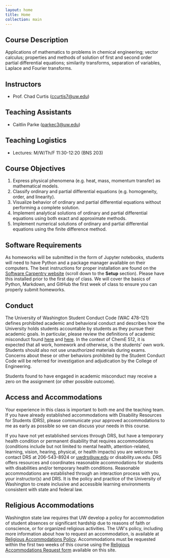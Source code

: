 ```yaml
---
layout: home
title: Home
collection: main
---
```


## Course Description

Applications of mathematics to problems in chemical engineering; vector calculus; properties and methods of solution of first and second order partial differential equations; similarity transforms, separation of variables, Laplace and Fourier transforms.

## Instructors

- Prof. Chad Curtis (ccurtis7@uw.edu)

## Teaching Assistants

- Caitlin Parke (parkec3@uw.edu)

## Teaching Logistics

- Lectures: M/W/Th/F 11:30-12:20 (BNS 203)

## Course Objectives

1. Express physical phenomena (e.g. heat, mass, momentum transfer) as mathematical models.
2. Classify ordinary and partial differential equations (e.g. homogeneity, order, and linearity).
3. Visualize behavior of ordinary and partial differential equations without performing a complete solution.
4. Implement analytical solutions of ordinary and partial differential equations using both exact and approximate methods.
5. Implement numerical solutions of ordinary and partial differential equations using the finite difference method.

## Software Requirements

As homeworks will be submitted in the form of Jupyter notebooks, students will need to have Python and a package manager available on their computers. The best instructions for proper installation are found on the [Software Carpentry website](https://uwescience.github.io/2019-01-15-uw/) (scroll down to the **Setup** section). Please have this installed prior to the first day of class. We will cover the basics of Python, Markdown, and GitHub the first week of class to ensure you can properly submit homeworks.

## Conduct

The University of Washington Student Conduct Code (WAC 478-121) defines prohibited academic and behavioral conduct and describes how the University holds students accountable by students as they pursue their academic goals. In particular, please review the definitions of academic misconduct found [here](http://www.washington.edu/admin/rules/policies/SGP/SPCH209.html#7) and [here](http://www.washington.edu/admin/rules/policies/SGP/SPCH210.html#7). In the context of ChemE 512, it is expected that all work, homework and otherwise, is the students' own work. Students should also not use unauthorized materials during exams. Concerns about these or other behaviors prohibited by the Student Conduct Code will be referred for investigation and adjudication by the College of Engineering.

Students found to have engaged in academic misconduct may receive a zero on the assignment (or other possible outcome).

## Access and Accommodations

Your experience in this class is important to both me and the teaching team. If you have already established accommodations with Disability Resources for Students (DRS), please communicate your approved accommodations to me as early as possible so we can discuss your needs in this course.

If you have not yet established services through DRS, but have a temporary health condition or permanent disability that requires accommodations (conditions include but not limited to mental health, attention-related, learning, vision, hearing, physical, or health impacts) you are welcome to contact DRS at 206-543-8924 or uwdrs@uw.edu or disability.uw.edu. DRS offers resources and coordinates reasonable accommodations for students with disabilities and/or temporary health conditions. Reasonable accommodations are established through an interaction process with you, your instructor(s) and DRS. It is the policy and practice of the University of Washington to create inclusive and accessible learning environments consistent with state and federal law.

## Religious Accommodations

Washington state law requires that UW develop a policy for accommodation of student absences or significant hardship due to reasons of faith or conscience, or for organized religious activities. The UW's policy, including more information about how to request an accommodation, is available at [Religious Accommodations Policy](https://registrar.washington.edu/staffandfaculty/religious-accommodations-policy/). Accommodations must be requested within the first two weeks of this course using the [Religious Accommodations Request form](https://registrar.washington.edu/students/religious-accommodations-request/) available on this site.

<div class="home">

</div>
